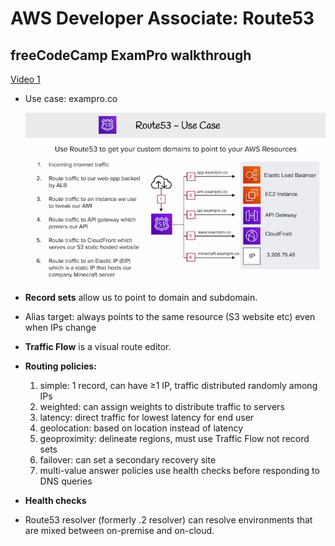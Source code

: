# AWS Developer Associate: Route53

## freeCodeCamp ExamPro walkthrough

[Video 1](https://youtu.be/RrKRN9zRBWs)

- Use case: exampro.co

  ![ExamPro Route53 setup](./img/route53-exampro.png)

- **Record sets** allow us to point to domain and subdomain.
- Alias target: always points to the same resource (S3 website etc) even when IPs change
- **Traffic Flow** is a visual route editor.
- **Routing policies:**
  1. simple: 1 record, can have ≥1 IP, traffic distributed randomly among IPs
  2. weighted: can assign weights to distribute traffic to servers
  3. latency: direct traffic for lowest latency for end user
  4. geolocation: based on location instead of latency
  5. geoproximity: delineate regions, must use Traffic Flow not record sets
  6. failover: can set a secondary recovery site
  7. multi-value answer policies use health checks before responding to DNS queries
- **Health checks**
- Route53 resolver (formerly .2 resolver) can resolve environments that are mixed between on-premise and on-cloud.
